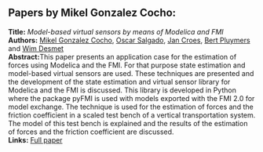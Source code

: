 <h2>Papers by Mikel Gonzalez Cocho:</h2>
<p>
<b>Title:</b> <i> Model-based virtual sensors by means of Modelica and FMI </i> <br />
<b>Authors:</b> <a href="../authors/author_88.html">Mikel Gonzalez Cocho</a>, <a href="../authors/author_233.html">Oscar Salgado</a>, <a href="../authors/author_50.html">Jan Croes</a>, <a href="../authors/author_218.html">Bert Pluymers</a> and <a href="../authors/author_58.html">Wim Desmet</a><br />
<b>Abstract:</b>This paper presents an application case for the estimation of forces using  Modelica and the FMI. For that purpose state estimation and model-based virtual sensors are used. These techniques are presented and the development of the state estimation and virtual sensor library for Modelica and the FMI is discussed. This library is developed in Python where the package pyFMI is used with models exported with the FMI 2.0 for model exchange. The technique is used for the estimation of forces and the friction coefficient in a scaled test bench of a vertical transportation system. The model of this test bench is explained and the results of the estimation of forces and the friction coefficient are discussed.<br />
<b>Links:</b> <a href="../submissions/ecp17132337_GonzalezcochoSalgadoCroesPluymersDesmet.pdf">Full paper</a></p>